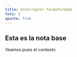 ```yaml
---
title: Interruptor Termoformado
foto: 3
apunte: True
---
```

## Esta es la nota base
Veamos pues el contexto
